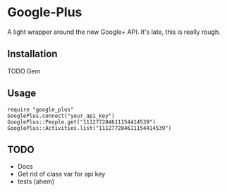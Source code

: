 Google-Plus
===========

A light wrapper around the new Google+ API.  It's late, this is really rough.

Installation
------------

TODO Gem

Usage
-----

    require "google_plus"
    GooglePlus.connect("your_api_key")
    GooglePlus::People.get("111277284611154414539")
    GooglePlus::Activities.list("111277284611154414539")

TODO
----

* Docs
* Get rid of class var for api key
* tests (ahem)
